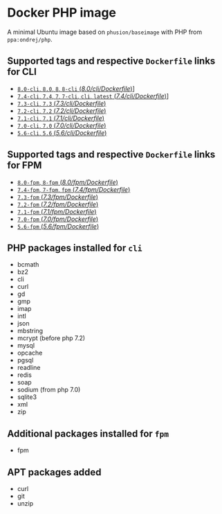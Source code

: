# Docker PHP image

A minimal Ubuntu image based on `phusion/baseimage` with PHP from `ppa:ondrej/php`.

## Supported tags and respective `Dockerfile` links for CLI

 * [`8.0-cli`, `8.0`, `8`, `8-cli` (*8.0/cli/Dockerfile*)](https://github.com/FoxyImages/php-fpm/blob/master/8.0/cli/Dockerfile)]
 * [`7.4-cli`, `7.4`, `7`, `7-cli`, `cli`, `latest` (*7.4/cli/Dockerfile*)](https://github.com/FoxyImages/php-fpm/blob/master/7.4/cli/Dockerfile)]
 * [`7.3-cli`, `7.3` (*7.3/cli/Dockerfile*)](https://github.com/FoxyImages/php-fpm/blob/master/7.3/cli/Dockerfile)
 * [`7.2-cli`, `7.2` (*7.2/cli/Dockerfile*)](https://github.com/FoxyImages/php-fpm/blob/master/7.2/cli/Dockerfile)
 * [`7.1-cli`, `7.1` (*7.1/cli/Dockerfile*)](https://github.com/FoxyImages/php-fpm/blob/master/7.1/cli/Dockerfile)
 * [`7.0-cli`, `7.0` (*7.0/cli/Dockerfile*)](https://github.com/FoxyImages/php-fpm/blob/master/7.0/cli/Dockerfile)
 * [`5.6-cli`, `5.6` (*5.6/cli/Dockerfile*)](https://github.com/FoxyImages/php-fpm/blob/master/5.6/cli/Dockerfile)

## Supported tags and respective `Dockerfile` links for FPM

 * [`8.0-fpm`, `8-fpm` (*8.0/fpm/Dockerfile*)](https://github.com/FoxyImages/php-fpm/blob/master/8.0/fpm/Dockerfile)
 * [`7.4-fpm`, `7-fpm`, `fpm` (*7.4/fpm/Dockerfile*)](https://github.com/FoxyImages/php-fpm/blob/master/7.4/fpm/Dockerfile)
 * [`7.3-fpm` (*7.3/fpm/Dockerfile*)](https://github.com/FoxyImages/php-fpm/blob/master/7.3/fpm/Dockerfile)
 * [`7.2-fpm` (*7.2/fpm/Dockerfile*)](https://github.com/FoxyImages/php-fpm/blob/master/7.2/fpm/Dockerfile)
 * [`7.1-fpm` (*7.1/fpm/Dockerfile*)](https://github.com/FoxyImages/php-fpm/blob/master/7.1/fpm/Dockerfile)
 * [`7.0-fpm` (*7.0/fpm/Dockerfile*)](https://github.com/FoxyImages/php-fpm/blob/master/7.0/fpm/Dockerfile)
 * [`5.6-fpm` (*5.6/fpm/Dockerfile*)](https://github.com/FoxyImages/php-fpm/blob/master/5.6/fpm/Dockerfile)

## PHP packages installed for `cli`

 * bcmath
 * bz2
 * cli
 * curl
 * gd
 * gmp
 * imap
 * intl
 * json
 * mbstring
 * mcrypt (before php 7.2)
 * mysql
 * opcache
 * pgsql
 * readline
 * redis
 * soap
 * sodium (from php 7.0)
 * sqlite3
 * xml
 * zip

## Additional packages installed for `fpm`

 * fpm

## APT packages added

 * curl
 * git
 * unzip
